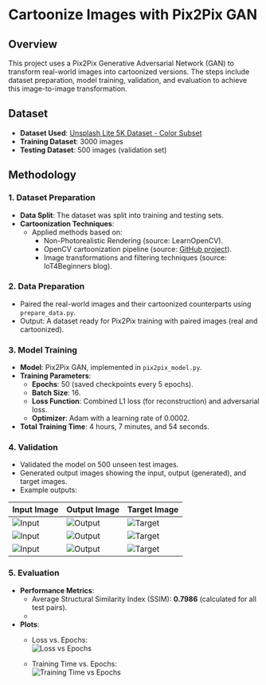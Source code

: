 # Cartoonize Images with Pix2Pix GAN

## Overview
This project uses a Pix2Pix Generative Adversarial Network (GAN) to transform real-world images into cartoonized versions. The steps include dataset preparation, model training, validation, and evaluation to achieve this image-to-image transformation.

## Dataset
- **Dataset Used**: [Unsplash Lite 5K Dataset - Color Subset](https://www.kaggle.com/datasets/matthewjansen/unsplash-lite-5k-colorization)
- **Training Dataset**: 3000 images
- **Testing Dataset**: 500 images (validation set)

## Methodology
### **1. Dataset Preparation**
- **Data Split**: The dataset was split into training and testing sets.
- **Cartoonization Techniques**:
  - Applied methods based on:
    - Non-Photorealistic Rendering (source: LearnOpenCV).
    - OpenCV cartoonization pipeline (source: [GitHub project](https://github.com/Shaashwat05/Cartoonify_reality)).
    - Image transformations and filtering techniques (source: IoT4Beginners blog).

### **2. Data Preparation**
- Paired the real-world images and their cartoonized counterparts using `prepare_data.py`.
- Output: A dataset ready for Pix2Pix training with paired images (real and cartoonized).

### **3. Model Training**
- **Model**: Pix2Pix GAN, implemented in `pix2pix_model.py`.
- **Training Parameters**:
  - **Epochs**: 50 (saved checkpoints every 5 epochs).
  - **Batch Size**: 16.
  - **Loss Function**: Combined L1 loss (for reconstruction) and adversarial loss.
  - **Optimizer**: Adam with a learning rate of 0.0002.
- **Total Training Time**: 4 hours, 7 minutes, and 54 seconds.

### **4. Validation**
- Validated the model on 500 unseen test images.
- Generated output images showing the input, output (generated), and target images. 
- Example outputs:

| **Input Image**                          | **Output Image**                         | **Target Image**                         |
|------------------------------------------|------------------------------------------|------------------------------------------|
| ![Input](https://github.com/user-attachments/assets/8507c3ef-ca5c-4ba7-a670-3cd6000b216c) | ![Output](https://github.com/user-attachments/assets/c27bb4e7-bfce-46d5-80f3-7c330007ff95) | ![Target](https://github.com/user-attachments/assets/e981698f-5091-451c-985e-f1227452cd33) |
| ![Input](https://github.com/user-attachments/assets/c0812b5f-1d49-4a73-a1bb-d485feacf9be) | ![Output](https://github.com/user-attachments/assets/cbd5012c-0bb3-4039-932f-0b26fb0181e3) | ![Target](https://github.com/user-attachments/assets/1f0d15dc-27f3-466f-91dc-079bdee31d4a) |
| ![Input](https://github.com/user-attachments/assets/762e45b3-c213-4cf7-b2d2-cdf1b0e61c6d) | ![Output](https://github.com/user-attachments/assets/3f6aa2f0-8a54-4935-b75e-d053d0fa87ef) | ![Target](https://github.com/user-attachments/assets/8b04ef0b-64ee-4ea7-9ab6-ef8f2b8a3d7f) |


### **5. Evaluation**
- **Performance Metrics**:
  - Average Structural Similarity Index (SSIM): **0.7986** (calculated for all test pairs).
  - 
- **Plots**:
  - Loss vs. Epochs:  
    ![Loss vs Epochs](https://github.com/user-attachments/assets/856d7012-ae4f-4319-8a63-e9501b737efc)

  - Training Time vs. Epochs:  
    ![Training Time vs Epochs](https://github.com/user-attachments/assets/ddca6ee6-42a4-4f53-ae7a-54d003af4329)

